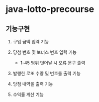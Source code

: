 # java-lotto-precourse
## 기능구현

1. 구입 금액 입력 기능
2. 당첨 번호 및 보너스 번호 입력 기능

   + 1-45 범위 벗어날 시 오류 문구 출력
3. 발행한 로또 수량 및 번호를 출력 기능
4. 당첨 내역을 출력 기능
5. 수익률 계산 기능
